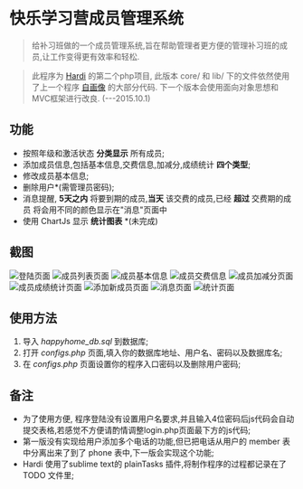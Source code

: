 # 快乐学习营成员管理系统

> 给补习班做的一个成员管理系统,旨在帮助管理者更方便的管理补习班的成员,让工作变得更有效率和轻松.

> 此程序为 [Hardi](http://weibo.com/hardi/) 的第二个php项目, 此版本 core/ 和 lib/ 下的文件依然使用了上一个程序 [自画像](https://github.com/huanghao521/zihuaxiang) 的大部分代码. 下一个版本会使用面向对象思想和MVC框架进行改良. 
(---2015.10.1) 

## 功能

* 按照年级和激活状态 **分类显示** 所有成员;
* 添加成员信息,包括基本信息,交费信息,加减分,成绩统计 **四个类型**;
* 修改成员基本信息;
* 删除用户*(需管理员密码);
* 消息提醒, **5天之内** 将要到期的成员,**当天** 该交费的成员,已经 **超过** 交费期的成员 将会用不同的颜色显示在"消息"页面中
* 使用 ChartJs 显示 **统计图表** *(未完成)

## 截图

![登陆页面](https://raw.githubusercontent.com/huanghao521/happyhome/master/screenshot/1.png)
![成员列表页面](https://raw.githubusercontent.com/huanghao521/happyhome/master/screenshot/2.png)
![成员基本信息](https://raw.githubusercontent.com/huanghao521/happyhome/master/screenshot/3.png)
![成员交费信息](https://raw.githubusercontent.com/huanghao521/happyhome/master/screenshot/4.png)
![成员加减分页面](https://raw.githubusercontent.com/huanghao521/happyhome/master/screenshot/5.png)
![成员成绩统计页面](https://raw.githubusercontent.com/huanghao521/happyhome/master/screenshot/6.png)
![添加新成员页面](https://raw.githubusercontent.com/huanghao521/happyhome/master/screenshot/7.png)
![消息页面](https://raw.githubusercontent.com/huanghao521/happyhome/master/screenshot/8.png)
![统计页面](https://raw.githubusercontent.com/huanghao521/happyhome/master/screenshot/9.png)

## 使用方法

1. 导入 *happyhome_db.sql* 到数据库;
2. 打开 *configs.php* 页面,填入你的数据库地址、用户名、密码以及数据库名;
2. 在 *configs.php* 页面设置你的程序入口密码以及删除用户密码;

## 备注
* 为了使用方便, 程序登陆没有设置用户名要求,并且输入4位密码后js代码会自动提交表格,若感觉不方便请酌情调整login.php页面最下方的js代码;
* 第一版没有实现给用户添加多个电话的功能,但已把电话从用户的 member 表中分离出来了到了 phone 表中,下一版会实现这个功能;
* Hardi 使用了sublime text的 plainTasks 插件,将制作程序的过程都记录在了 TODO 文件里;